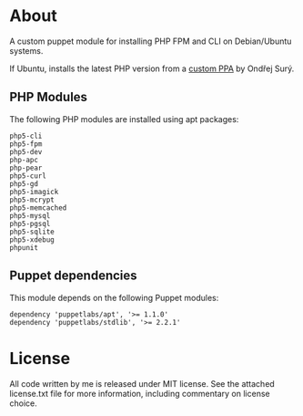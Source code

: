 About
================================================================================

A custom puppet module for installing PHP FPM and CLI on Debian/Ubuntu systems.

If Ubuntu, installs the latest PHP version from a
[custom PPA](https://launchpad.net/~ondrej/+archive/php5) by Ondřej Surý.

PHP Modules
-----------

The following PHP modules are installed using apt packages:

	php5-cli
	php5-fpm
	php5-dev
	php-apc
	php-pear
	php5-curl
	php5-gd
	php5-imagick
	php5-mcrypt
	php5-memcached
	php5-mysql
	php5-pgsql
	php5-sqlite
	php5-xdebug
	phpunit

Puppet dependencies
-------------------

This module depends on the following Puppet modules:

	dependency 'puppetlabs/apt', '>= 1.1.0'
	dependency 'puppetlabs/stdlib', '>= 2.2.1'

License
================================================================================

All code written by me is released under MIT license. See the attached
license.txt file for more information, including commentary on license choice.
